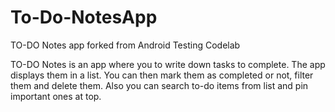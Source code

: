 # To-Do-NotesApp
TO-DO Notes app forked from Android Testing Codelab

TO-DO Notes is an app where you to write down tasks to complete. The app displays them in a list. You can then mark them as completed or not, filter them and delete them.
Also you can search to-do items from list and pin important ones at top.
